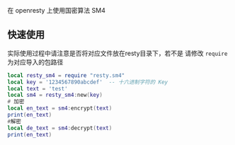 在 openresty 上使用国密算法 SM4

## 快速使用

实际使用过程中请注意是否将对应文件放在resty目录下，若不是 请修改 `require` 为对应导入的包路径

```lua
local resty_sm4 = require "resty.sm4"
local key = '1234567890abcdef'  -- 十六进制字符的 Key
local text = 'test'
local sm4 = resty_sm4:new(key)
# 加密
local en_text = sm4:encrypt(text)
print(en_text)
#解密
local de_text = sm4:decrypt(text)
print(en_text)
```
